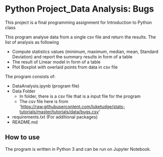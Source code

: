 # Python Project_Data Analysis: Bugs

This project is a final programming assignment for Introduction to Python class

This program analyse data from a single csv file and return the results.
The list of analysis as following
- Compute statistics values (minimum, maximum, median, mean, Standard Deviation) and report the summary results in form of a table
- The result of Linear model in form of a table
- Plot Boxplot with overlaid points from data in csv file

The program consists of:
- DataAnalysis.ipynb (program file)
- Data Folder
  - In folder, there is a csv file that is a input file for the program
  - The csv file here is from 'https://raw.githubusercontent.com/luketudge/stats-tutorials/master/tutorials/data/bugs.csv'
- requirements.txt (For additional packages)
- README.md


## How to use
The program is written in Python 3 and can be run on Jupyter Notebook.
